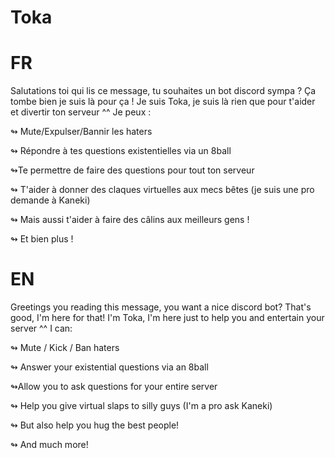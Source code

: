 # Toka
# FR
Salutations toi qui lis ce message, tu souhaites un bot discord sympa ?
Ça tombe bien je suis là pour ça !
Je suis Toka, je suis là rien que pour t'aider et divertir ton serveur ^^ Je peux :

↬ Mute/Expulser/Bannir les haters

↬ Répondre à tes questions existentielles via un 8ball

↬Te permettre de faire des questions pour tout ton serveur

↬ T'aider à donner des claques virtuelles aux mecs bêtes (je suis une pro demande à Kaneki)

↬ Mais aussi t'aider à faire des câlins aux meilleurs gens !

↬ Et bien plus !

# EN

Greetings you reading this message, you want a nice discord bot?
That's good, I'm here for that!
I'm Toka, I'm here just to help you and entertain your server ^^ I can:

↬ Mute / Kick / Ban haters

↬ Answer your existential questions via an 8ball

↬Allow you to ask questions for your entire server

↬ Help you give virtual slaps to silly guys (I'm a pro ask Kaneki)

↬ But also help you hug the best people!

↬ And much more!
